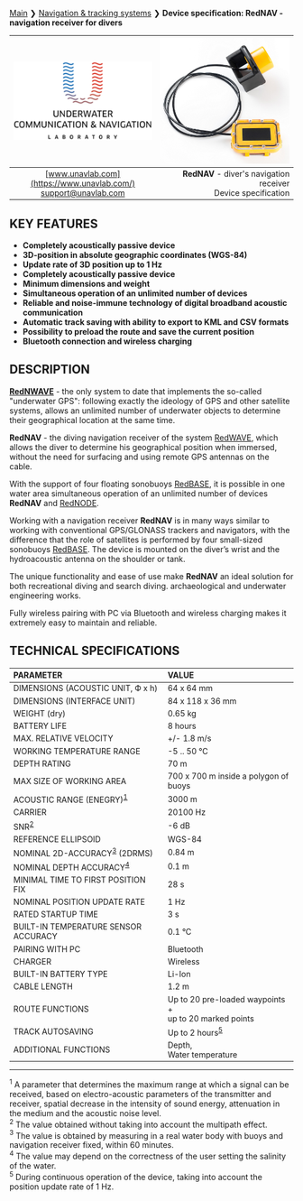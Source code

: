 [Main](/../../) ❯ [Navigation & tracking systems](/navigation_and_tracking_systems_en) ❯ **Device specification: RedNAV - navigation receiver for divers**

<div style="page-break-after: always;"></div>

| ![logo](/documentation/sm_logo.png) | ![logo](/documentation/def_rednav_yellow.png) |
| :---: | ---: |
| [www.unavlab.com](https://www.unavlab.com/) <br/> [support@unavlab.com](mailto:support@unavlab.com) | **RedNAV** - diver's navigation receiver <br/> Device specification |

## KEY FEATURES

* **Completely acoustically passive device**
* **3D-position in absolute geographic coordinates (WGS-84)**
* **Update rate of 3D position up to 1 Hz**
* **Completely acoustically passive device**
* **Minimum dimensions and weight**
* **Simultaneous operation of an unlimited number of devices**
* **Reliable and noise-immune technology of digital broadband acoustic communication**
* **Automatic track saving with ability to export to KML and CSV formats**
* **Possibility to preload the route and save the current position**
* **Bluetooth connection and wireless charging**

## DESCRIPTION

**[RedNWAVE](RedWAVE_DataBrief_ru.md)** - the only system to date that implements the so-called "underwater GPS": following exactly
the ideology of GPS and other satellite systems, allows an unlimited number of underwater objects to determine their geographical 
location at the same time.

**RedNAV** - the diving navigation receiver of the system [RedWAVE](RedWAVE_DataBrief_en.md), which allows the diver to determine 
his geographical position when immersed, without the need for surfacing and using remote GPS antennas on the cable.

With the support of four floating sonobuoys [RedBASE](RedBASE_Specification_en.md), it is possible in one water area
simultaneous operation of an unlimited number of devices **RedNAV** and [RedNODE](RedNODE_Specification_en.md).

Working with a navigation receiver **RedNAV** is in many ways similar to working with conventional GPS/GLONASS trackers and navigators, 
with the difference that the role of satellites is performed by four small-sized sonobuoys [RedBASE](RedBASE_Specification_en.md). 
The device is mounted on the diver’s wrist and the hydroacoustic antenna on the shoulder or tank.

The unique functionality and ease of use make **RedNAV** an ideal solution for both recreational diving and search diving.
archaeological and underwater engineering works.

Fully wireless pairing with PC via Bluetooth and wireless charging makes it extremely easy to maintain and reliable.

<div style="page-break-after: always;"></div>

## TECHNICAL SPECIFICATIONS

| PARAMETER | VALUE |
| :--- | :--- |
| DIMENSIONS (ACOUSTIC UNIT, Ф х h) | 64 x 64 mm |
| DIMENSIONS (INTERFACE UNIT) | 84 х 118 х 36 mm |
| WEIGHT (dry) | 0.65 kg |
| BATTERY LIFE | 8 hours |
| MAX. RELATIVE VELOCITY | +/- 1.8 m/s  |
| WORKING TEMPERATURE RANGE | -5 .. 50 °С |
| DEPTH RATING | 70 m |
| MAX SIZE OF WORKING AREA | 700 х 700 m inside a polygon of buoys |
| ACOUSTIC RANGE (ENEGRY)<sup>[1](#footnote1)</sup> | 3000 m |
| CARRIER | 20100 Hz |
| SNR<sup>[2](#footnote2)</sup> | -6 dB |
| REFERENCE ELLIPSOID | WGS-84 |
| NOMINAL 2D-ACCURACY<sup>[3](#footnote3)</sup> (2DRMS) | 0.84 m |
| NOMINAL DEPTH ACCURACY<sup>[4](#footnote4)</sup>  | 0.1 m |
| MINIMAL TIME TO FIRST POSITION FIX | 28 s |
| NOMINAL POSITION UPDATE RATE | 1 Hz |
| RATED STARTUP TIME | 3 s |
| BUILT-IN TEMPERATURE SENSOR ACCURACY | 0.1 °C |
| PAIRING WITH PC | Bluetooth |
| CHARGER | Wireless |
| BUILT-IN BATTERY TYPE | Li-Ion |
| CABLE LENGTH | 1.2 m |
| ROUTE FUNCTIONS | Up to 20 pre-loaded waypoints + <br/> up to 20 marked points |
| TRACK AUTOSAVING | Up to 2 hours<sup>[5](#footnote5)</sup> |
| ADDITIONAL FUNCTIONS | Depth, <br/> Water temperature |


________________
<a name="footnote1"><sup>1</sup></a> A parameter that determines the maximum range at which a signal can be received, based on
electro-acoustic parameters of the transmitter and receiver, spatial decrease in the intensity of sound energy, attenuation in the 
medium and the acoustic noise level.  
<a name="footnote2"><sup>2</sup></a> The value obtained without taking into account the multipath effect.  
<a name="footnote3"><sup>3</sup></a> The value is obtained by measuring in a real water body with buoys and navigation receiver fixed, within 60 minutes.  
<a name="footnote4"><sup>4</sup></a> The value may depend on the correctness of the user setting the salinity of the water.  
<a name="footnote5"><sup>5</sup></a> During continuous operation of the device, taking into account the position update rate of 1 Hz.  

<div style="page-break-after: always;"></div>
